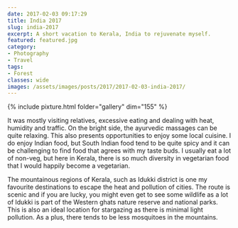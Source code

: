 ```yaml
---
date: 2017-02-03 09:17:29
title: India 2017
slug: india-2017
excerpt: A short vacation to Kerala, India to rejuvenate myself.
featured: featured.jpg
category:
- Photography
- Travel
tags:
- Forest
classes: wide
images: /assets/images/posts/2017/2017-02-03-india-2017/
---
```


{% include pixture.html folder="gallery" dim="155" %}

It was mostly visiting relatives, excessive eating and dealing with heat, humidity and traffic. On the bright side, the ayurvedic massages can be quite relaxing. This also presents opportunities to enjoy some local cuisine. I do enjoy Indian food, but South Indian food tend to be quite spicy and it can be challenging to find food that agrees with my taste buds. I usually eat a lot of non-veg, but here in Kerala, there is so much diversity in vegetarian food that I would happily become a vegetarian.

The mountainous regions of Kerala, such as Idukki district is one my favourite destinations to escape the heat and pollution of cities. The route is scenic and if you are lucky, you might even get to see some wildlife as a lot of Idukki is part of the Western ghats nature reserve and national parks. This is also an ideal location for stargazing as there is minimal light pollution. As a plus, there tends to be less mosquitoes in the mountains.
